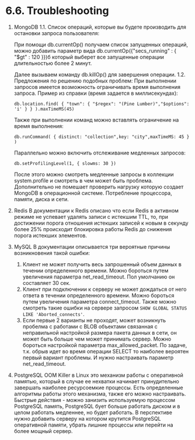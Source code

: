 # 6.6. Troubleshooting
1.  MongoDB
    1.1. Список операций, которые вы будете производить для остановки запроса пользователя:

    При помощи db.currentOp() получаем список запущенных операций, можно добавить параметр вида db.currentOp({"secs_running" : { "$gt" : 120 }})б который выберет все запущенные операции длительностью более 2 минут.

    Далее вызываем команду db.killOp(<opid of the query to kill>) для завершения операции. 
    1.2. Предложения по решению подобных проблем:
    При выполнении запросов имеется возможность ограничивать время выполнения запроса. Пример из справки (время задается в миллисекундах):
    ```
    db.location.find( { "town": { "$regex": "(Pine Lumber)","$options": 'i' } } ).maxTimeMS(45)
    ```
    Также при выполнении команд можно вставлять ограничение на время выполнения:
    ```
    db.runCommand( { distinct: "collection",key: "city",maxTimeMS: 45 } )
    ```

    Параллельно можно включить отслеживание медленных запросов:
    ```
    db.setProfilingLevel(1, { slowms: 30 })
    ```

    После этого можно смотреть медленные запросы в коллекции system.profile и смотреть в чем может быть проблема. 
    Дополнительно не помешает проверить нагрузку которую создает MongoDB в операционной системе. Потребление процессора, памяти, диска и сети.  

2. Redis
В документации к Redis описано что если Redis в активном режиме не успевает удалять записи с истекшим TTL, то, при достижении порога отношения истекших записей к новым в секунду более 25% происходит блокировка работы Redis до снижения порога истекших элементов. 

3. MySQL
В документации описывается три вероятные причины возникновения такой ошибки:
   1. Клиент не может получить весь запрошенный объем данных в течении определенного времени. Можно бороться путем увеличения параметра net_read_timeout. Пол умолчанию он составляет 30 сек.
   2. Клиент при подключении к серверу не может дождаться от него ответа в течении определенного времени. Можно бороться путем увеличения параметра connect_timeout. Также можно смотреть такие ошибки на сервере запросом `SHOW GLOBAL STATUS LIKE 'Aborted_connects'`. 
   3. Если первые 2 варианты не проходят, может возникнуть пробелма с работами с BLOB объектами связанная с неправильной настройкой размера пакета данных в сети, он может быть больше чем может принимать сервер. Можно бороться настройкой параметра max_allowed_packet.
По задаче, т.к. обрыв идет во время операции SELECT то наиболее вероятен первый вариант проблемы. И нужно настраивать параметр net_read_timeout.

4. PostgreSQL
OOM Killer в Linux это механизм работы с оперативной памятью, который в случае ее нехватки начинает принудительно завершать наиболее ресурсоемкие процессы. Есть определенные алгоритмы работы этого механизма, также его можно настраивать. 
Быстрые действия - можно занизить используемую процессом PostgreSQL память, PostgreSQL бует больше работать диском и в целом работать медленнее, но будет работать.
В перспективе нужно добавить серверу на котором крутится PostgreSQL оперативной памяти, убрать лишние процессы или перейти на более мощный сервер. 

